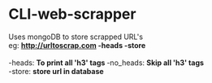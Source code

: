 # CLI-web-scrapper

Uses mongoDB to store scrapped URL's
<br>
eg: <b>http://urltoscrap.com -heads -store</b>
<br><br>
-heads: <b>To print all 'h3' tags </b>
-no_heads: <b>Skip all 'h3' tags</b>
<br>
-store: <b>store url in database</b>
